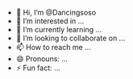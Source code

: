 - 👋 Hi, I’m @Dancingsoso
- 👀 I’m interested in ...
- 🌱 I’m currently learning ...
- 💞️ I’m looking to collaborate on ...
- 📫 How to reach me ...
- 😄 Pronouns: ...
- ⚡ Fun fact: ...

<!---
Dancingsoso/Dancingsoso is a ✨ special ✨ repository because its `README.md` (this file) appears on your GitHub profile.
You can click the Preview link to take a look at your changes.
--->
